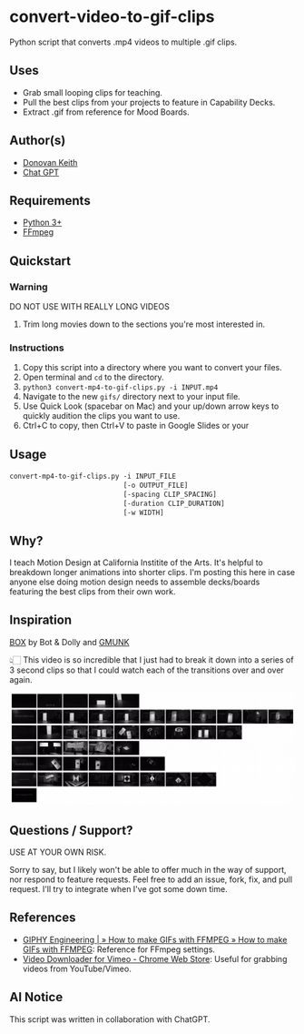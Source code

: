 # convert-video-to-gif-clips

Python script that converts .mp4 videos to multiple .gif clips.

## Uses

- Grab small looping clips for teaching.
- Pull the best clips from your projects to feature in Capability Decks.
- Extract .gif from reference for Mood Boards.

## Author(s)

- [Donovan Keith](https://www.donovankeith.com)
- [Chat GPT](https://chat.openai.com)

## Requirements

- [Python 3+](https://www.python.org/downloads/)
- [FFmpeg](https://ffmpeg.org/)

## Quickstart

### Warning

DO NOT USE WITH REALLY LONG VIDEOS

1. Trim long movies down to the sections you're most interested in.

### Instructions

1. Copy this script into a directory where you want to convert your files.
2. Open terminal and `cd` to the directory.
3. `python3 convert-mp4-to-gif-clips.py -i INPUT.mp4`
4. Navigate to the new `gifs/` directory next to your input file.
5. Use Quick Look (spacebar on Mac) and your up/down arrow keys to quickly audition the clips you want to use.
6. Ctrl+C to copy, then Ctrl+V to paste in Google Slides or your 

## Usage

```
convert-mp4-to-gif-clips.py -i INPUT_FILE
                            [-o OUTPUT_FILE]
                            [-spacing CLIP_SPACING]
                            [-duration CLIP_DURATION]
                            [-w WIDTH]
```

## Why?

I teach Motion Design at California Institite of the Arts. It's helpful to breakdown longer animations into shorter clips.
I'm posting this here in case anyone else doing motion design needs to assemble decks/boards featuring the best clips from their own work.

## Inspiration

[BOX](https://www.youtube.com/watch?v=lX6JcybgDFo)
by
Bot & Dolly and [GMUNK](https://gmunk.com/BOX)

👆🏻 This video is so incredible that I just had to break it down into a series of 3 second clips so that I could watch each of the transitions over and over again.

![Grid of Images from the video BOX](media/box-clips-in-moodboard.png)

## Questions / Support?

USE AT YOUR OWN RISK.

Sorry to say, but I likely won't be able to offer much in the way of support, nor respond to feature requests.
Feel free to add an issue, fork, fix, and pull request. I'll try to integrate when I've got some down time.

## References

- [GIPHY Engineering | » How to make GIFs with FFMPEG » How to make GIFs with FFMPEG](https://engineering.giphy.com/how-to-make-gifs-with-ffmpeg/): Reference for FFmpeg settings.
- [Video Downloader for Vimeo - Chrome Web Store](https://chrome.google.com/webstore/detail/video-downloader-for-vime/cgmcdpfpkoildicgacgldinemhgmcbgp/related?hl=en): Useful for grabbing videos from YouTube/Vimeo.

## AI Notice

This script was written in collaboration with ChatGPT.
